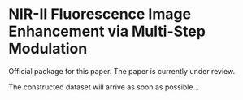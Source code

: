 # NIR-II Fluorescence Image Enhancement via Multi-Step Modulation

Official package for this paper. The paper is currently under review.

The constructed dataset will arrive as soon as possible...
